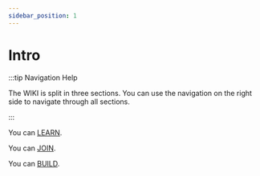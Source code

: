 ```yaml
---
sidebar_position: 1
---
```


# Intro 


:::tip  Navigation Help

The WIKI is split in three sections. You can use the navigation on the right side to navigate through all sections.

:::


You can [LEARN](learn.md). 

You can [JOIN](join.md).

You can [BUILD](build.md).
